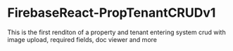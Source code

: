 # FirebaseReact-PropTenantCRUDv1
This is the first renditon of a property and tenant entering system crud with image upload, required fields, doc viewer and more 
